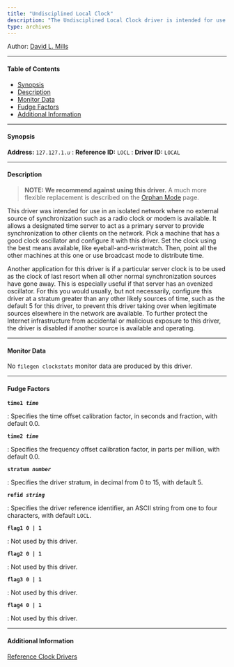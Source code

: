 ```yaml
---
title: "Undisciplined Local Clock"
description: "The Undisciplined Local Clock driver is intended for use in an isolated network where no external source of synchronization such as a radio clock or modem is available. It allows a designated time server to act as a primary server to provide synchronization to other clients on the network."
type: archives
---
```


Author: [David L. Mills](mailto:mills@udel.edu)

* * *

#### Table of Contents

*   [Synopsis](/documentation/drivers/driver1/#synopsis)
*   [Description](/documentation/drivers/driver1/#description)
*   [Monitor Data](/documentation/drivers/driver1/#monitor-data)
*   [Fudge Factors](/documentation/drivers/driver1/#fudge-factors)
*   [Additional Information](/documentation/drivers/driver1/#additional-information)

* * *

#### Synopsis

**Address:** <code>127.127.1._u_</code>
: **Reference ID:** `LOCL`
: **Driver ID:** `LOCAL`

* * *

#### Description

> **NOTE: We recommend against using this driver.** A much more flexible replacement is described on the [Orphan Mode](/documentation/4.2.8-series/orphan/) page.


This driver was intended for use in an isolated network where no external source of synchronization such as a radio clock or modem is available. It allows a designated time server to act as a primary server to provide synchronization to other clients on the network. Pick a machine that has a good clock oscillator and configure it with this driver. Set the clock using the best means available, like eyeball-and-wristwatch. Then, point all the other machines at this one or use broadcast mode to distribute time.

Another application for this driver is if a particular server clock is to be used as the clock of last resort when all other normal synchronization sources have gone away. This is especially useful if that server has an ovenized oscillator. For this you would usually, but not necessarily, configure this driver at a stratum greater than any other likely sources of time, such as the default 5 for this driver, to prevent this driver taking over when legitimate sources elsewhere in the network are available. To further protect the Internet infrastructure from accidental or malicious exposure to this driver, the driver is disabled if another source is available and operating.

* * *

#### Monitor Data

No `filegen clockstats` monitor data are produced by this driver.

* * *

#### Fudge Factors

<code>**time1 _time_**</code>

: Specifies the time offset calibration factor, in seconds and fraction, with default 0.0.

<code>**time2 _time_**</code>

: Specifies the frequency offset calibration factor, in parts per million, with default 0.0.

<code>**stratum _number_**</code>

: Specifies the driver stratum, in decimal from 0 to 15, with default 5.

<code>**refid _string_**</code>

: Specifies the driver reference identifier, an ASCII string from one to four characters, with default `LOCL`.

<code>**flag1 0 | 1**</code>

: Not used by this driver.

<code>**flag2 0 | 1**</code>

: Not used by this driver.

<code>**flag3 0 | 1**</code>

: Not used by this driver.

<code>**flag4 0 | 1**</code>

: Not used by this driver.

* * *

#### Additional Information

[Reference Clock Drivers](/documentation/4.2.8-series/refclock/)